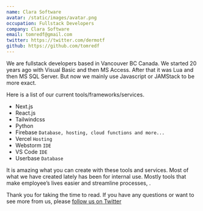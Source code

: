 ```yaml
---
name: Clara Software
avatar: /static/images/avatar.png
occupation: Fullstack Developers
company: Clara Software
email: tomredf@gmail.com
twitter: https://twitter.com/dermotf
github: https://github.com/tomredf
---
```


We are fullstack developers based in Vancouver BC Canada. We started 20 years ago with Visual Basic and then MS Access.
After that it was Lua and then MS SQL Server. But now we mainly use Javascript or JAMStack to be more exact.

Here is a list of our current tools/frameworks/services.

- Next.js
- React.js
- Tailwindcss
- Python
- Firebase `Database, hosting, cloud functions and more...`
- Vercel `Hosting`
- Webstorm `IDE`
- VS Code `IDE`
- Userbase `Database`

It is amazing what you can create with these tools and services. Most of what we have created lately has been for
internal use. Mostly tools that make employee’s lives easier and streamline processes, .

Thank you for taking the time to read. If you have any questions or want to see more from us, please [follow us on Twitter](https://twitter.com/dermotf)
